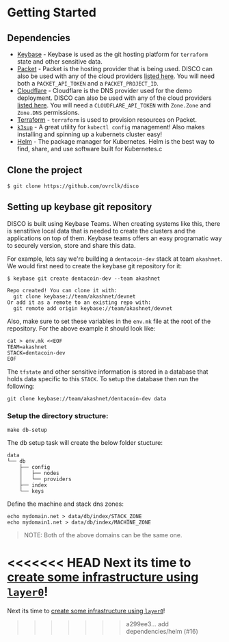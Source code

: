 # Getting Started 

## Dependencies

- [Keybase](https://keybase.io/download) - Keybase is used as the git hosting platform for `terraform` state and other sensitive data.
- [Packet](https://www.packet.com/developers/api/) - Packet is the hosting provider that is being used. DISCO can also be used with any of the cloud providers [listed here](https://www.terraform.io/docs/providers/index.html). You will need both a `PACKET_API_TOKEN` and a `PACKET_PROJECT_ID`.
- [Cloudflare](https://cloudflare.com) - Cloudflare is the DNS provider used for the demo deployment. DISCO can also be used with any of the cloud providers [listed here](https://www.terraform.io/docs/providers/index.html). You will need a `CLOUDFLARE_API_TOKEN` with `Zone.Zone` and `Zone.DNS` permissions.
- [Terraform](https://www.terraform.io) - `terraform` is used to provision resources on Packet. 
- [`k3sup`](https://github.com/alexellis/k3sup#download-k3sup-tldr) - A great utility for `kubectl config` management! Also makes installing and spinning up a kubernets cluster easy!
- [Helm](https://helm.sh/docs/using_helm/#installing-helm) - The package manager for Kubernetes.  Helm is the best way to find, share, and use software built for Kubernetes.c

## Clone the project

```
$ git clone https://github.com/ovrclk/disco
```

## Setting up keybase git repository

DISCO is built using Keybase Teams. When creating systems like this, there is senstitive local data that is needed to create the clusters and the applications on top of them. Keybase teams offers an easy programatic way to securely version, store and share this data.

For example, lets say we're building a `dentacoin-dev` stack at team `akashnet`. We would first need to create the keybase git repository for it:

```shell
$ keybase git create dentacoin-dev --team akashnet

Repo created! You can clone it with:
  git clone keybase://team/akashnet/devnet
Or add it as a remote to an existing repo with:
  git remote add origin keybase://team/akashnet/devnet
```

Also, make sure to set these variables in the `env.mk` file at the root of the repository. For the above example it should look like:

```shell
cat > env.mk <<EOF
TEAM=akashnet
STACK=dentacoin-dev
EOF
```

The `tfstate` and other sensitive information is stored in a database that holds data specific to this `STACK`. To setup the database then run the following:

```
git clone keybase://team/akashnet/dentacoin-dev data
```

### Setup the directory structure:

```shell
make db-setup
```

The db setup task will create the below folder stucture:

```text
data
└── db
    ├── config
    │   ├── nodes
    │   └── providers
    ├── index
    └── keys
```

Define the machine and stack dns zones:

```shell
echo mydomain.net > data/db/index/STACK_ZONE
echo mydomain1.net > data/db/index/MACHINE_ZONE
```

> NOTE: Both of the above domains can be the same one.

<<<<<<< HEAD
Next its time to [create some infrastructure using `layer0`](layer0/README.md)!
=======
Next its time to [create some infrastructure using `layer0`](layer0)!
>>>>>>> a299ee3... add dependencies/helm (#16)
